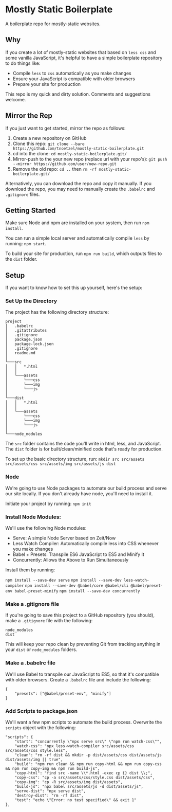# Mostly Static Boilerplate

A boilerplate repo for mostly-static websites.

## Why

If you create a lot of mostly-static websites that based on `less css` and some vanilla JavaScript, it's helpful to have a simple boilerplate repository to do things like:

-   Compile `less` to `css` automatically as you make changes
-   Ensure your JavaScript is compatible with older browsers
-   Prepare your site for production

This repo is my quick and dirty solution. Comments and suggestions welcome.

## Mirror the Rep

If you just want to get started, mirror the repo as follows:

1. Create a new repository on GitHub
2. Clone this repo: `git clone --bare https://github.com/tnoetzel/mostly-static-boilerplate.git`
3. cd into the clone: `cd mostly-static-boilerplate.git/`
4. Mirror-push to the your new repo (replace url with your repo's): `git push --mirror https://github.com/user/new-repo.git`
5. Remove the old repo: `cd ..` then `rm -rf mostly-static-boilerplate.git/`

Alternatively, you can download the repo and copy it manually. If you download the repo, you may need to manually create the `.babelrc` and `.gitignore` files.

## Getting Started

Make sure Node and npm are installed on your system, then run `npm install`.

You can run a simple local server and automatically compile `less` by running: `npm start`.

To build your site for production, run `npm run build`, which outputs files to the `dist` folder.

## Setup

If you want to know how to set this up yourself, here's the setup:

### Set Up the Directory

The project has the following directory structure:

```
project
│   .babelrc
│   .gitattributes
│   .gitignore
│   package.json
│   package-lock.json
│   .gitignore
│   readme.md
│
└───src
│   │   *.html
│   │
│   └───assets
│       └───css
│       └───img
│       └───js
│
└───dist
│   │   *.html
│   │
│   └───assets
│       └───css
│       └───img
│       └───js
│
└───node_modules
```

The `src` folder contains the code you'll write in html, less, and JavaScript. The `dist` folder is for built/clean/minified code that's ready for production.

To set up the basic directory structure, run:
`mkdir src src/assets src/assets/css src/assets/img src/assets/js dist`

### Node

We're going to use Node packages to automate our build process and serve our site locally. If you don't already have node, you'll need to install it.

Initiate your project by running:
`npm init`

### Install Node Modules:

We'll use the following Node modules:

-   Serve: A simple Node Server based on Zeit/Now
-   Less Watch Compiler: Automatically compile less into CSS whenever you make changes
-   Babel + Presets: Transpile ES6 JavaScript to ES5 and Minify It
-   Concurrently: Allows the Above to Run Simultaneously

Install them by running:

`npm install --save-dev serve`
`npm install --save-dev less-watch-compiler`
`npm install --save-dev @babel/core @babel/cli @babel/preset-env babel-preset-minify`
`npm install --save-dev concurrently`

### Make a .gitignore file

If you're going to save this project to a GitHub repository (you should), make a `.gitignore` file with the following:

```
node_modules
dist
```

This will keep your repo clean by preventing Git from tracking anything in your `dist` or `node_modules` folders.

### Make a .babelrc file

We'll use Babel to transpile our JavaScript to ES5, so that it's compatible with older browsers. Create a `.babelrc` file and include the following:

```
{
    "presets": ["@babel/preset-env", "minify"]
}
```

### Add Scripts to package.json

We'll want a few npm scripts to automate the build process. Overwrite the `scripts` object with the following:

```
"scripts": {
    "start": "concurrently \"npx serve src\" \"npm run watch-css\"",
    "watch-css": "npx less-watch-compiler src/assets/css src/assets/css style.less",
    "clean": "rm -rf dist && mkdir -p dist/assets/css dist/assets/js dist/assets/img || true",
    "build": "npm run clean && npm run copy-html && npm run copy-css && npm run copy-img && npm run build-js",
    "copy-html": "find src -name \\*.html -exec cp {} dist \\;",
    "copy-css": "cp -a src/assets/css/style.css dist/assets/css",
    "copy-img": "cp -R src/assets/img dist/assets",
    "build-js": "npx babel src/assets/js -d dist/assets/js",
    "serve-dist": "npx serve dist",
    "destroy-dist": "rm -rf dist",
    "test": "echo \"Error: no test specified\" && exit 1"
},
```
